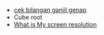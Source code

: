 - [cek bilangan ganjil genap](https://kaihans3n.github.io/odd_even.html)<br>
- Cube root <br>
- [What is My screen resolution](https://kaihans3n.github.io/ScreenResolution.html) 
